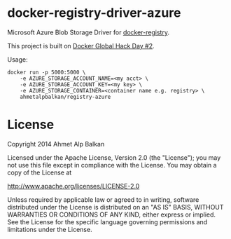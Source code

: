 docker-registry-driver-azure
============================

Microsoft Azure Blob Storage Driver for [docker-registry][docker-registry].

This project is built on [Docker Global Hack Day #2][hackday].

Usage:

    docker run -p 5000:5000 \
    	-e AZURE_STORAGE_ACCOUNT_NAME=<my acct> \
    	-e AZURE_STORAGE_ACCOUNT_KEY=<my key> \
    	-e AZURE_STORAGE_CONTAINER=<container name e.g. registry> \
    	ahmetalpbalkan/registry-azure

License
=======

Copyright 2014 Ahmet Alp Balkan

Licensed under the Apache License, Version 2.0 (the "License");
you may not use this file except in compliance with the License.
You may obtain a copy of the License at

   http://www.apache.org/licenses/LICENSE-2.0

Unless required by applicable law or agreed to in writing, software
distributed under the License is distributed on an "AS IS" BASIS,
WITHOUT WARRANTIES OR CONDITIONS OF ANY KIND, either express or implied.
See the License for the specific language governing permissions and
limitations under the License.

[docker-registry]: https://github.com/docker/docker-registry
[hackday]: https://blog.docker.com/2014/10/announcing-docker-global-hack-day-2/